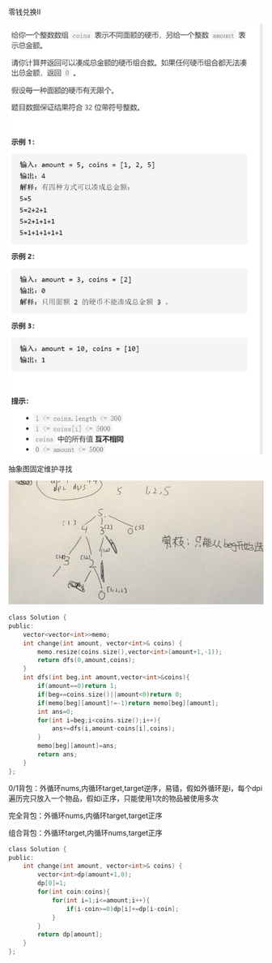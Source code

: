 零钱兑换II

![img](image/1629637995188.png)

抽象图固定维护寻找

![img](image/1629638098396.png)

```c
class Solution {
public:
    vector<vector<int>>memo;
    int change(int amount, vector<int>& coins) {
        memo.resize(coins.size(),vector<int>(amount+1,-1));
        return dfs(0,amount,coins);
    }
    int dfs(int beg,int amount,vector<int>&coins){
        if(amount==0)return 1;
        if(beg==coins.size()||amount<0)return 0;
        if(memo[beg][amount]!=-1)return memo[beg][amount];
        int ans=0;
        for(int i=beg;i<coins.size();i++){
            ans+=dfs(i,amount-coins[i],coins);
        }
        memo[beg][amount]=ans;
        return ans;
    }
};

```



0/1背包：外循环nums,内循环target,target逆序，易错，假如外循环是i，每个dpi遍历完只放入一个物品，假如i正序，只能使用1次的物品被使用多次

完全背包：外循环nums,内循环target,target正序

组合背包：外循环target,内循环nums,target正序

```c
class Solution {
public:
    int change(int amount, vector<int>& coins) {
        vector<int>dp(amount+1,0);
        dp[0]=1;
        for(int coin:coins){
            for(int i=1;i<=amount;i++){
                if(i-coin>=0)dp[i]+=dp[i-coin];
            }
        }
        return dp[amount];
    }
};
```



